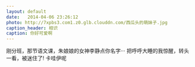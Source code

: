 ```yaml
---
layout: default
date:   2014-04-06 23:26:12
photo: http://7xpbs3.com1.z0.glb.clouddn.com/西瓜头的萌妹子.jpg
caption_header: 相识
caption: 你好可爱啊
---
```

 刚分班，那节语文课，朱娘娘的女神李静点你名字···
 把呼呼大睡的我惊醒，转头一看，被迷住了!
 卡哇伊呢